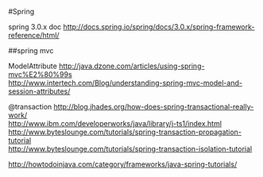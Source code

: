 #Spring

spring 3.0.x doc  http://docs.spring.io/spring/docs/3.0.x/spring-framework-reference/html/


##spring mvc

ModelAttribute  http://java.dzone.com/articles/using-spring-mvc%E2%80%99s<br/>http://www.intertech.com/Blog/understanding-spring-mvc-model-and-session-attributes/


@transaction http://blog.jhades.org/how-does-spring-transactional-really-work/<br/>http://www.ibm.com/developerworks/java/library/j-ts1/index.html <br/>http://www.byteslounge.com/tutorials/spring-transaction-propagation-tutorial<br/>http://www.byteslounge.com/tutorials/spring-transaction-isolation-tutorial

http://howtodoinjava.com/category/frameworks/java-spring-tutorials/
